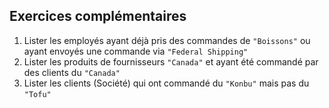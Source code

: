 ## Exercices complémentaires

1. Lister les employés ayant déjà pris des commandes de `"Boissons"` ou ayant envoyés une commande via `"Federal Shipping"`
1. Lister les produits de fournisseurs `"Canada"` et ayant été commandé par des clients du `"Canada"`
1. Lister les clients (Société) qui ont commandé du `"Konbu"` mais pas du `"Tofu"`
